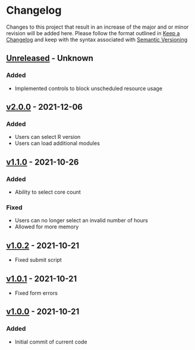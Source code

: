 # Changelog
Changes to this project that result in an increase of the major and or minor revision will be added here. Please follow the format outlined in [Keep a Changelog](http://keepachangelog.com/en/1.0.0/) and keep with the syntax associated with [Semantic Versioning](https://semver.org/)

## [Unreleased] - Unknown
### Added
- Implemented controls to block unscheduled resource usage

## [v2.0.0] - 2021-12-06
### Added
- Users can select R version
- Users can load additional modules

## [v1.1.0] - 2021-10-26
### Added
- Ability to select core count
### Fixed
- Users can no longer select an invalid number of hours
- Allowed for more memory

## [v1.0.2] - 2021-10-21
- Fixed submit script

## [v1.0.1] - 2021-10-21
- Fixed form errors

## [v1.0.0] - 2021-10-21
### Added
- Initial commit of current code

[Unreleased]: https://github.com/UCO-HPC/buddy_rstudio/compare/v2.0.0...devel
[v2.0.0]: https://github.com/UCO-HPC/buddy_rstudio/compare/v1.1.0...v2.0.0
[v1.1.0]: https://github.com/UCO-HPC/buddy_rstudio/compare/v1.0.2...v1.1.0
[v1.0.2]: https://github.com/UCO-HPC/buddy_rstudio/compare/v1.0.1...v1.0.2
[v1.0.1]: https://github.com/UCO-HPC/buddy_rstudio/compare/v1.0.0...v1.0.1
[v1.0.0]: https://github.com/UCO-HPC/buddy_rstudio/releases/tag/v1.0.0
